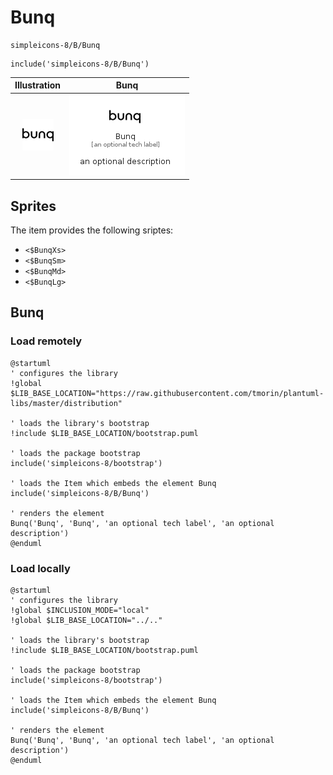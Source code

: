 # Bunq


```text
simpleicons-8/B/Bunq
```

```text
include('simpleicons-8/B/Bunq')
```



| Illustration | Bunq |
| :---: | :---: |
| ![illustration for Illustration](../../simpleicons-8/B/Bunq.png) | ![illustration for Bunq](../../simpleicons-8/B/Bunq.Local.png) |



## Sprites
The item provides the following sriptes:

- `<$BunqXs>`
- `<$BunqSm>`
- `<$BunqMd>`
- `<$BunqLg>`





## Bunq

### Load remotely
```plantuml
@startuml
' configures the library
!global $LIB_BASE_LOCATION="https://raw.githubusercontent.com/tmorin/plantuml-libs/master/distribution"

' loads the library's bootstrap
!include $LIB_BASE_LOCATION/bootstrap.puml

' loads the package bootstrap
include('simpleicons-8/bootstrap')

' loads the Item which embeds the element Bunq
include('simpleicons-8/B/Bunq')

' renders the element
Bunq('Bunq', 'Bunq', 'an optional tech label', 'an optional description')
@enduml
```

### Load locally
```plantuml
@startuml
' configures the library
!global $INCLUSION_MODE="local"
!global $LIB_BASE_LOCATION="../.."

' loads the library's bootstrap
!include $LIB_BASE_LOCATION/bootstrap.puml

' loads the package bootstrap
include('simpleicons-8/bootstrap')

' loads the Item which embeds the element Bunq
include('simpleicons-8/B/Bunq')

' renders the element
Bunq('Bunq', 'Bunq', 'an optional tech label', 'an optional description')
@enduml
```

